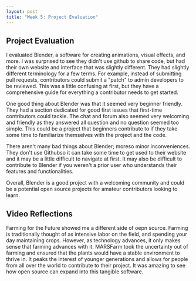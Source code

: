 ```yaml
---
layout: post
title: "Week 5: Project Evaluation"
---
```


## Project Evaluation
I evaluated Blender, a software for creating animations, visual effects, and more. I was surprised to see they didn't use github to share code, but had their own website and interface that was slightly different. They had slightly different terminology for a few terms. For example, instead of submitting pull requests, contributors could submit a "patch" to admin developers to be reviewed. This was a little confusing at first, but they have a comprehensive guide for everything a contributor needs to get started. 

One good thing about Blender was that it seemed very beginner friendly. They had a section dedicated for good first issues that first-time contributors could tackle. The chat and forum also seemed very welcoming and friendly as they answered all question and no question seemed too simple. This could be a project that beginners contribute to if they take some time to familiarize themselves with the project and the code.

There aren't many bad things about Blender; moreso minor inconveniences. They don't use Githubso it can take some time to get used to their website and it may be a little difficult to navigate at first. It may also be difficult to contribute to Blender if you weren't a prior user who understands their features and functionalities. 

Overall, Blender is a good project with a welcoming community and could be a potential open source projects for amateur contributors looking to learn. 

## Video Reflections
Farming for the Future showed me a different side of oepn source. Farming is traditionally thought of as intensive labor on the field, and spending your day maintaining crops. However, as technology advances, it only makes sense that farming advances with it. MARSFarm took the uncertainty out of farming and ensured that the plants would have a stable environment to thrive in. It peaks the interest of younger generations and allows for people from all over the world to contribute to their project. It was amazing to see how open source can expand into this tangible software. 
